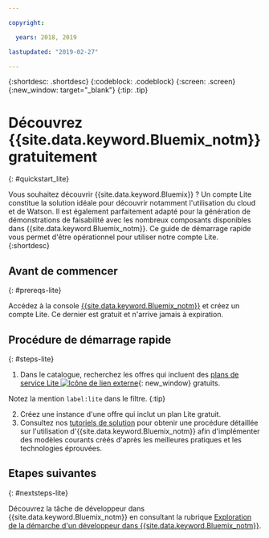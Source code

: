 ```yaml
---

copyright:

  years: 2018, 2019

lastupdated: "2019-02-27"

---
```


{:shortdesc: .shortdesc}
{:codeblock: .codeblock}
{:screen: .screen}
{:new_window: target="_blank"}
{:tip: .tip}


# Découvrez {{site.data.keyword.Bluemix_notm}} gratuitement
{: #quickstart_lite}

Vous souhaitez découvrir {{site.data.keyword.Bluemix}} ? Un compte Lite constitue la solution idéale pour découvrir notamment l'utilisation du cloud et de Watson. Il est également parfaitement adapté pour la génération de démonstrations de faisabilité avec les nombreux composants disponibles dans {{site.data.keyword.Bluemix_notm}}. Ce guide de démarrage rapide vous permet d'être opérationnel pour utiliser notre compte Lite.  
{:shortdesc}  

## Avant de commencer
{: #prereqs-lite}

Accédez à la console [{{site.data.keyword.Bluemix_notm}}](https://{DomainName}) et créez un compte Lite. Ce dernier est gratuit et n'arrive jamais à expiration.

## Procédure de démarrage rapide
{: #steps-lite}

1. Dans le catalogue, recherchez les offres qui incluent des [plans de service Lite ![Icône de lien externe](../icons/launch-glyph.svg "Icône de lien externe")](https://{DomainName}/catalog/?search=label:lite){: new_window} gratuits.
  
  Notez la mention `label:lite` dans le filtre.
  {:tip}

2. Créez une instance d'une offre qui inclut un plan Lite gratuit.
3. Consultez nos [tutoriels de solution](/docs/tutorials?topic=solution-tutorials-tutorials) pour obtenir une procédure détaillée sur l'utilisation d'{{site.data.keyword.Bluemix_notm}} afin d'implémenter des modèles courants créés d'après les meilleures pratiques et les technologies éprouvées. 


## Etapes suivantes
{: #nextsteps-lite}

Découvrez la tâche de développeur dans {{site.data.keyword.Bluemix_notm}} en consultant la rubrique [Exploration de la démarche d'un développeur dans {{site.data.keyword.Bluemix_notm}}](/docs/overview?topic=overview-dev-journey). 


